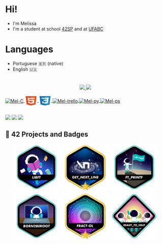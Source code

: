# Hi! 
- I'm Melissa
- I'm a student at school [42SP](https://www.42sp.org.br/) and at [UFABC](https://www.ufabc.edu.br)
# Languages 
- Portuguese 🇧🇷 (native)
- English 🇺🇸
#
<div align="center">
  <a href="https://github.com/MelTami">
  <img height="170em" src="https://github-readme-stats.vercel.app/api?username=MelTami&show_icons=true&theme=dracula&include_all_commits=true&count_private=true"/>
  <img height="170em" src="https://github-readme-stats.vercel.app/api/top-langs/?username=MelTami&layout=compact&langs_count=7&theme=dracula"/>
</div>
<div style="display: inline_block"><br>
  <img align="center" alt="Mel-C" height="30" width="40" src="https://cdn.jsdelivr.net/gh/devicons/devicon/icons/c/c-original.svg">
  <img align="center" alt="Mel-HTML" height="30" width="40" src="https://raw.githubusercontent.com/devicons/devicon/master/icons/html5/html5-original.svg">
  <img align="center" alt="Mel-CSS" height="30" width="40" src="https://raw.githubusercontent.com/devicons/devicon/master/icons/css3/css3-original.svg">
  <img align="center" alt="Mel-trello" height="30" width="40" src="https://cdn.jsdelivr.net/gh/devicons/devicon/icons/trello/trello-plain.svg">
  <img align="center" alt="Mel-py" height="30" width="40" src="https://cdn.jsdelivr.net/gh/devicons/devicon/icons/python/python-original.svg">
  <img align="center" alt="Mel-ps" height="30" width="40" src="https://cdn.jsdelivr.net/gh/devicons/devicon/icons/photoshop/photoshop-plain.svg"">
</div>
  
  ##
 
<div> 
  <a href="https://instagram.com/melsinha_1" target="_blank"><img src="https://img.shields.io/badge/-Instagram-%23E4405F?style=for-the-badge&logo=instagram&logoColor=white" target="_blank"></a>
 <a href="https://www.linkedin.com/in/melissa-vavassori/" target="_blank"><img src="https://img.shields.io/badge/LinkedIn-0077B5?style=for-the-badge&logo=linkedin&logoColor=white" target="_blank"></a> 
  <a href = "mailto:melissa.vavassori@gmail.com"><img src="https://img.shields.io/badge/-Gmail-%23333?style=for-the-badge&logo=gmail&logoColor=white" target="_blank"></a>
</div>

## 🚀 42 Projects and Badges

<div align="center">

[![Libft](https://github.com/MelTami/MelTami/blob/main/42badges/libft.png)](https://github.com/MelTami/Libft)
[![GNL](https://github.com/MelTami/MelTami/blob/main/42badges/gnl.png)](https://github.com/MelTami/get_next_line)
[![ft_printf](https://github.com/MelTami/MelTami/blob/main/42badges/ft_printf.png)](https://github.com/MelTami/ft_printf)
[![B2B](https://github.com/MelTami/MelTami/blob/main/42badges/born2beroot.png)](https://github.com/MelTami/Born2BeRoot)
[![fract-ol](https://github.com/MelTami/MelTami/blob/main/42badges/fract-olm.png)](https://github.com/MelTami/Fract-ol)
[![Volunteer](https://github.com/MelTami/MelTami/blob/main/42badges/volunteer.png)](#)

</div>
